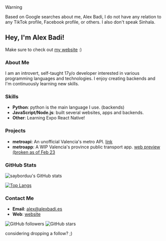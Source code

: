 > [!WARNING]  
> Based on Google searches about me, Alex Badi, I do not have any relation to any TikTok profile, Facebook profile, or others. I also don't speak Sinhala.

## Hey, I'm Alex Badi! 
Make sure to check out [my website](https://alexbadi.es) :)

### About Me
I am an introvert, self-taught 17y/o developer interested in various programming languages and technologies. I enjoy creating backends and I'm continuously learning new skills.

### Skills
- **Python**: python is the main language I use. (backends)
- **JavaScript/Node.js**: built several websites, apps and backends.
- **Other**: Learning Expo React Native!

### Projects
- **metroapi**: An unofficial Valencia's metro API. [link](https://docs.metroapi.alexbadi.es)
- **metroapp**: A WIP Valencia's province public transport app. [web preview (broken as of Feb 23](https://metroapp.alexbadi.es/)

### GitHub Stats
![sayborduu's GitHub stats](https://ghstatsnew.vercel.app/api?username=sayborduu&show=prs_merged_percentage)

[![Top Langs](https://ghstatsnew.vercel.app/api/top-langs/?username=sayborduu&layout=donut)](https://github.com/sayborduu)

### Contact Me
- **Email**: [alex@alexbadi.es](mailto:alex@alexbadi.es)
- **Web**: [website](https://alexbadi.es)

![GitHub followers](https://img.shields.io/github/followers/sayborduu?style=social)
![GitHub stars](https://img.shields.io/github/stars/sayborduu?style=social)

considering dropping a follow? ;)
